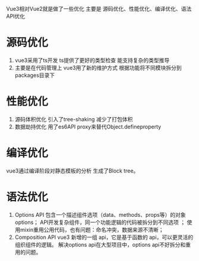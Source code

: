 


Vue3相对Vue2就是做了一些优化 主要是 源码优化、性能优化、编译优化、语法API优化

# 源码优化
1. vue3采用了ts开发 ts提供了更好的类型检查 能支持复杂的类型推导 
2. 主要是在代码管理上 vue3用了新的维护方式 根据功能将不同模块拆分到packages目录下

# 性能优化
1. 源码体积优化 引入了tree-shaking 减少了打包体积
2. 数据劫持优化 用了es6API proxy来替代Object.defineproperty

# 编译优化
vue3通过编译阶段对静态模板的分析 生成了Block tree。

# 语法优化
1. Options API 包含一个描述组件选项（data、methods、props等）的对象 options；
API开发复杂组件，同一个功能逻辑的代码被拆分到不同选项 ；
使用mixin重用公用代码，也有问题：命名冲突，数据来源不清晰；
2. Composition API
vue3 新增的一组 api，它是基于函数的 api，可以更灵活的组织组件的逻辑。
解决options api在大型项目中，options api不好拆分和重用的问题。
